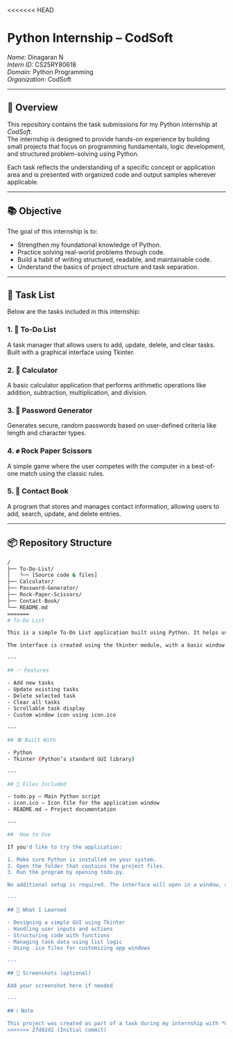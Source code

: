 <<<<<<< HEAD
# Python Internship – CodSoft

*Name:* Dinagaran N  
*Intern ID:* CS25RY80618  
*Domain:* Python Programming  
*Organization:* CodSoft  

---

## 🧾 Overview

This repository contains the task submissions for my Python internship at *CodSoft*.  
The internship is designed to provide hands-on experience by building small projects that focus on programming fundamentals, logic development, and structured problem-solving using Python.

Each task reflects the understanding of a specific concept or application area and is presented with organized code and output samples wherever applicable.

---

## 📚 Objective

The goal of this internship is to:
- Strengthen my foundational knowledge of Python.
- Practice solving real-world problems through code.
- Build a habit of writing structured, readable, and maintainable code.
- Understand the basics of project structure and task separation.

---

## 📁 Task List

Below are the tasks included in this internship:

### 1. 📝 To-Do List  
A task manager that allows users to add, update, delete, and clear tasks. Built with a graphical interface using Tkinter.

### 2. 🧮 Calculator  
A basic calculator application that performs arithmetic operations like addition, subtraction, multiplication, and division.

### 3. 🔐 Password Generator  
Generates secure, random passwords based on user-defined criteria like length and character types.

### 4. ✊ Rock Paper Scissors  
A simple game where the user competes with the computer in a best-of-one match using the classic rules.

### 5. 📒 Contact Book  
A program that stores and manages contact information, allowing users to add, search, update, and delete entries.

---

## 📦 Repository Structure

```bash
/
├── To-Do-List/
│   └── [Source code & files]
├── Calculator/
├── Password-Generator/
├── Rock-Paper-Scissors/
├── Contact-Book/
└── README.md
=======
# To-Do List

This is a simple To-Do List application built using Python. It helps users manage daily tasks with options to add, update, delete, and clear items from the list.

The interface is created using the tkinter module, with a basic window icon set through the included icon.ico file.

---

## ✅ Features

- Add new tasks
- Update existing tasks
- Delete selected task
- Clear all tasks
- Scrollable task display
- Custom window icon using icon.ico

---

## 🛠 Built With

- Python
- Tkinter (Python’s standard GUI library)

---

## 📁 Files Included

- todo.py – Main Python script
- icon.ico – Icon file for the application window
- README.md – Project documentation

---

##  How to Use

If you'd like to try the application:

1. Make sure Python is installed on your system.
2. Open the folder that contains the project files.
3. Run the program by opening todo.py.

No additional setup is required. The interface will open in a window, and you can begin adding your tasks right away.

---

## 📌 What I Learned

- Designing a simple GUI using Tkinter
- Handling user inputs and actions
- Structuring code with functions
- Managing task data using list logic
- Using .ico files for customizing app windows

---

## 📸 Screenshots (optional)

Add your screenshot here if needed

---

## ℹ Note

This project was created as part of a task during my internship with *CodSoft*, under the Python Programming domain.
>>>>>>> 27d82d2 (Initial commit)
